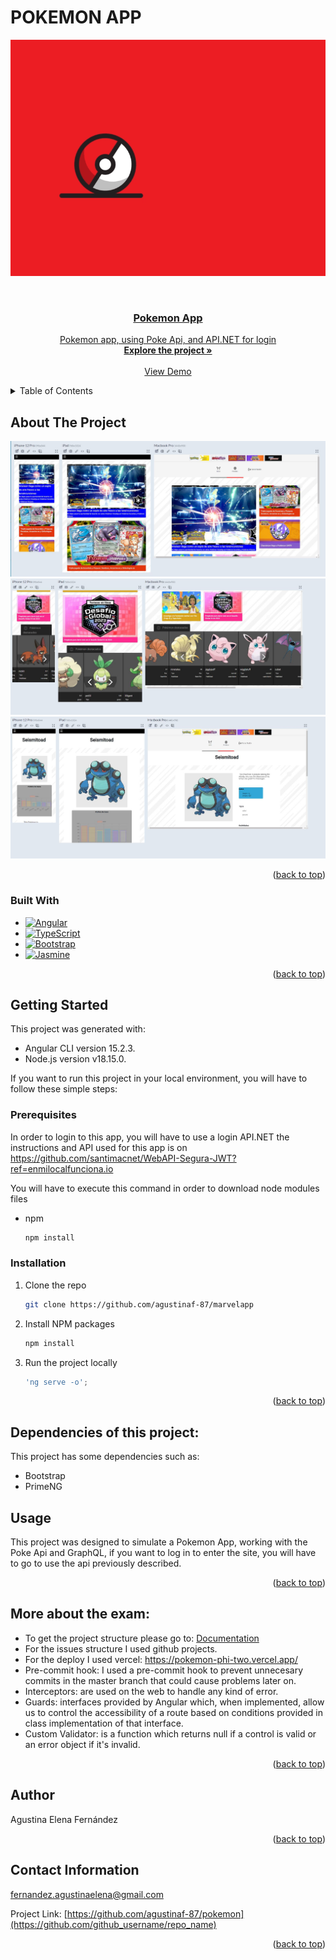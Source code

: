 # POKEMON APP

<a name="readme-top"></a>
<img src="src/assets/images/pokeball.gif">

<!-- PROJECT LOGO -->
<br />
<div align="center">
  <a href="https://github.com/agustinaf-87/pokemon">

<h3 align="center">Pokemon App</h3>

  <p align="center">
    Pokemon app, using Poke Api, and API.NET for login 
    <br />
    <a href="https://github.com/agustinaf-87/pokemon"><strong>Explore the project »</strong></a>
    <br />
    <br />
    <a href="https://pokemon-phi-two.vercel.app/">View Demo</a>
  </p>
</div>

<!-- TABLE OF CONTENTS -->
<details>
  <summary>Table of Contents</summary>
  <ol>
    <li>
      <a href="#about-the-project">About The project</a>
      <ul>
        <li><a href="#built-with">Built With</a></li>
      </ul>
    </li>
    <li>
      <a href="#getting-started">Getting Started</a>
      <ul>
        <li><a href="#prerequisites">Prerequisites</a></li>
        <li><a href="#installation">Installation</a></li>
      </ul>
    </li>
    <li><a href="#usage">Usage</a></li>
    <li><a href="#roadmap">More about the project</a></li>
    <li><a href="#contact">Contact</a></li>
  </ol>
</details>


<!-- ABOUT THE PROJECT -->
## About The Project
<img src="src/assets/images/Captura_1.JPG">
<img src="src/assets/images/Captura_2.JPG">
<img src="src/assets/images/Captura_3.JPG">


<p align="right">(<a href="#readme-top">back to top</a>)</p>



### Built With

* [![Angular][Angular.io]][Angular-url]
* [![TypeScript][Typescript.dev]][Typescript-url]
* [![Bootstrap][Bootstrap.com]][Bootstrap-url]
* [![Jasmine][Jasmine.com]][Jasmine-url]


<p align="right">(<a href="#readme-top">back to top</a>)</p>



<!-- GETTING STARTED -->
## Getting Started
This project was generated with:     
* Angular CLI version 15.2.3.    
* Node.js version v18.15.0.

If you want to run this project in your local environment, you will have to follow these simple steps:

### Prerequisites
In order to login to this app, you will have to use a login API.NET the instructions and API used for this app is on https://github.com/santimacnet/WebAPI-Segura-JWT?ref=enmilocalfunciona.io 

You will have to execute this command in order to download node modules files
* npm
  ```sh
  npm install 
  ```

### Installation
1. Clone the repo
   ```sh
   git clone https://github.com/agustinaf-87/marvelapp
   ```
2. Install NPM packages
   ```sh
   npm install
   ```
3. Run the project locally  
   ```js
   'ng serve -o';
   ```

<p align="right">(<a href="#readme-top">back to top</a>)</p>

## Dependencies of this project:
This project has some dependencies such as:
* Bootstrap   
* PrimeNG



<!-- USAGE EXAMPLES -->
## Usage

This project was designed to simulate a Pokemon App, working with the Poke Api and GraphQL, if you want to log in to enter the site, you will have to go to use the api previously described. 

<p align="right">(<a href="#readme-top">back to top</a>)</p>


<!-- ROADMAP -->
## More about the exam:
* To get the project structure please go to: [Documentation](https://agustinaf-87.github.io/gist-repo/)
* For the issues structure I used github projects.
* For the deploy I used vercel: https://pokemon-phi-two.vercel.app/ 
* Pre-commit hook: I used a pre-commit hook to prevent unnecesary commits in the master branch that could cause problems later on. 
* Interceptors: are used on the web to handle any kind of error.
* Guards: interfaces provided by Angular which, when implemented, allow us to control the accessibility of a route based on conditions provided in class implementation of that interface.    
* Custom Validator: is a function which returns null if a control is valid or an error object if it's invalid.

<p align="right">(<a href="#readme-top">back to top</a>)</p>

<!-- LICENSE -->
## Author    
Agustina Elena Fernández

<p align="right">(<a href="#readme-top">back to top</a>)</p>


<!-- CONTACT -->
## Contact Information

fernandez.agustinaelena@gmail.com

Project Link: [https://github.com/agustinaf-87/pokemon](https://github.com/github_username/repo_name)

<p align="right">(<a href="#readme-top">back to top</a>)</p>


<!-- MARKDOWN LINKS & IMAGES -->
<!-- https://www.markdownguide.org/basic-syntax/#reference-style-links -->

[Angular.io]: https://img.shields.io/badge/Angular-DD0031?style=for-the-badge&logo=angular&logoColor=white
[Angular-url]: https://angular.io/
[Typescript.dev]: https://img.shields.io/badge/Typescript-4A4A55?style=for-the-badge&logo=typescript&logoColor=blue
[Typescript-url]: https://www.typescriptlang.org/
[Bootstrap.com]: https://img.shields.io/badge/Bootstrap-563D7C?style=for-the-badge&logo=bootstrap&logoColor=white
[Bootstrap-url]: https://getbootstrap.com
[Jasmine.com]: https://img.shields.io/badge/-Jasmine-%238A4182?style=for-the-badge&logo=Jasmine&logoColor=white
[Jasmine-url]: https://jasmine.github.io/
